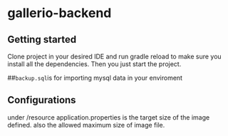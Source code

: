 # gallerio-backend

## Getting started
 Clone project in your desired IDE and run gradle reload to make sure
 you install all the dependencies.
 Then you just start the project.
 
 ##`backup.sql`is for importing mysql data in your enviroment
 
 ## Configurations
 under /resource application.properties is the target size of the image defined.
 also the allowed maximum size of image file.
